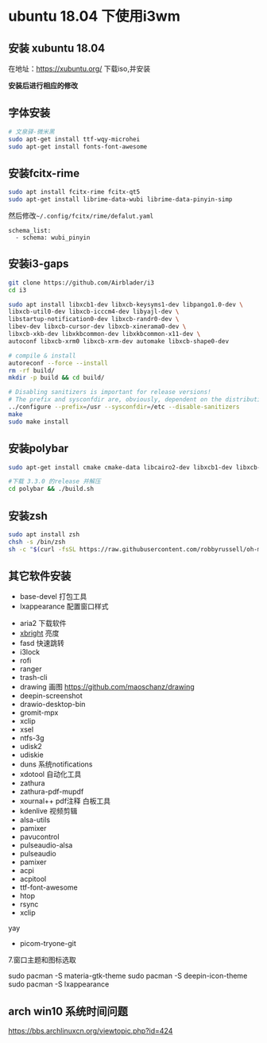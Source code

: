 # ubuntu 18.04 下使用i3wm

## 安装 xubuntu 18.04

在地址：https://xubuntu.org/ 下载iso,并安装

**安装后进行相应的修改**

## 字体安装

```bash
# 文泉驿-微米黑
sudo apt-get install ttf-wqy-microhei
sudo apt-get install fonts-font-awesome
```

## 安装fcitx-rime

```bash
sudo apt install fcitx-rime fcitx-qt5
sudo apt-get install librime-data-wubi librime-data-pinyin-simp 
```
然后修改`~/.config/fcitx/rime/defalut.yaml`

```
schema_list:
  - schema: wubi_pinyin
```

## 安装i3-gaps


```bash
git clone https://github.com/Airblader/i3
cd i3

sudo apt install libxcb1-dev libxcb-keysyms1-dev libpango1.0-dev \
libxcb-util0-dev libxcb-icccm4-dev libyajl-dev \
libstartup-notification0-dev libxcb-randr0-dev \
libev-dev libxcb-cursor-dev libxcb-xinerama0-dev \
libxcb-xkb-dev libxkbcommon-dev libxkbcommon-x11-dev \
autoconf libxcb-xrm0 libxcb-xrm-dev automake libxcb-shape0-dev

# compile & install
autoreconf --force --install
rm -rf build/
mkdir -p build && cd build/

# Disabling sanitizers is important for release versions!
# The prefix and sysconfdir are, obviously, dependent on the distribution.
../configure --prefix=/usr --sysconfdir=/etc --disable-sanitizers
make
sudo make install
```

## 安装polybar

```bash
sudo apt-get install cmake cmake-data libcairo2-dev libxcb1-dev libxcb-ewmh-dev libxcb-icccm4-dev libxcb-image0-dev libxcb-randr0-dev libxcb-util0-dev libxcb-xkb-dev pkg-config python-xcbgen xcb-proto libxcb-xrm-dev libasound2-dev libmpdclient-dev libiw-dev libcurl4-openssl-dev libpulse-dev libxcb-composite0-dev xcb libxcb-ewmh2

#下载 3.3.0 的release 并解压
cd polybar && ./build.sh
```
## 安装zsh

```bash
sudo apt install zsh
chsh -s /bin/zsh
sh -c "$(curl -fsSL https://raw.githubusercontent.com/robbyrussell/oh-my-zsh/master/tools/install.sh)"
```

## 其它软件安装
 - base-devel  打包工具
 - lxappearance 配置窗口样式
 <!--- nitrogen     桌面背景-->
 - aria2        下载软件
 - [xbright](https://github.com/snobb/xbright) 亮度
 - fasd         快速跳转
 - i3lock
 - rofi
 - ranger
 - trash-cli
 - drawing  画图 https://github.com/maoschanz/drawing
 - deepin-screenshot
 - drawio-desktop-bin
 - gromit-mpx
 - xclip
 - xsel
 - ntfs-3g
 - udisk2
 - udiskie
 - duns         系统notifications
 - xdotool 自动化工具
 - zathura
 - zathura-pdf-mupdf
 - xournal++ pdf注释 白板工具
 - kdenlive 视频剪辑
 - alsa-utils
 - pamixer
 - pavucontrol
 - pulseaudio-alsa
 - pulseaudio
 - pamixer
 - acpi
 - acpitool
 - ttf-font-awesome
 - htop
 - rsync
 - xclip

yay
 -  picom-tryone-git

7.窗口主题和图标选取

sudo pacman -S materia-gtk-theme
sudo pacman -S deepin-icon-theme
sudo pacman -S lxappearance



## arch win10 系统时间问题
https://bbs.archlinuxcn.org/viewtopic.php?id=424
